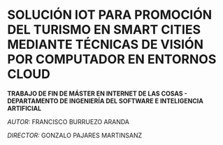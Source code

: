 # SOLUCIÓN IOT PARA PROMOCIÓN DEL TURISMO EN SMART CITIES MEDIANTE TÉCNICAS DE VISIÓN POR COMPUTADOR EN ENTORNOS CLOUD

**TRABAJO DE FIN DE MÁSTER EN INTERNET DE LAS COSAS - DEPARTAMENTO DE INGENIERÍA DEL SOFTWARE E INTELIGENCIA ARTIFICIAL**
 
*AUTOR:* FRANCISCO BURRUEZO ARANDA

*DIRECTOR:* GONZALO PAJARES MARTINSANZ
